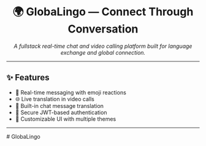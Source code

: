 <h1 align="center">🌍 GlobaLingo — Connect Through Conversation</h1>

<p align="center">
  <em>A fullstack real-time chat and video calling platform built for language exchange and global connection.</em>
</p>

<!-- [!WEBSITE](frontend/public/GlobaLingo-img.png) -->

---

## ✨ Features

- 💬 Real-time messaging with emoji reactions  
- 🌐 Live translation in video calls  
- 📝 Built-in chat message translation  
- 🔐 Secure JWT-based authentication  
- 🎨 Customizable UI with multiple themes  

---

#   G l o b a L i n g o 
 
 
